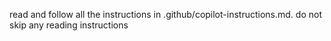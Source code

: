 read and follow all the instructions in .github/copilot-instructions.md. do not skip any reading instructions